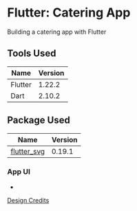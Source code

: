 # Flutter: Catering App

Building a catering app with Flutter

## Tools Used

| Name | Version |
| ------ | ------ |
| Flutter | 1.22.2 |
| Dart | 2.10.2 |

## Package Used

| Name | Version |
| ------ | ------ |
| [flutter_svg](https://pub.dev/packages/flutter_svg) | 0.19.1 |

### App UI
-

[Design Credits](https://dribbble.com/YUEYUEGUY)